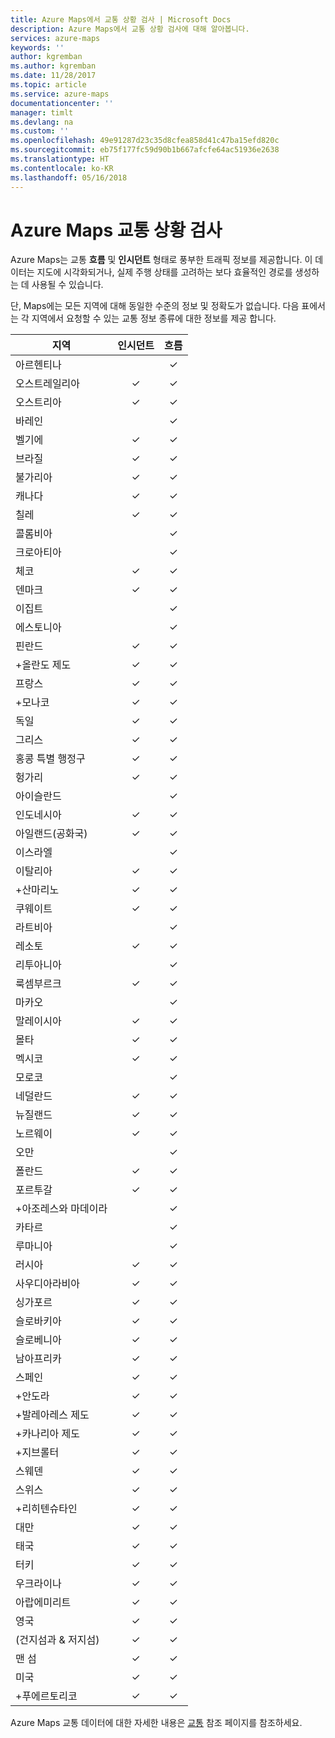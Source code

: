 ```yaml
---
title: Azure Maps에서 교통 상황 검사 | Microsoft Docs
description: Azure Maps에서 교통 상황 검사에 대해 알아봅니다.
services: azure-maps
keywords: ''
author: kgremban
ms.author: kgremban
ms.date: 11/28/2017
ms.topic: article
ms.service: azure-maps
documentationcenter: ''
manager: timlt
ms.devlang: na
ms.custom: ''
ms.openlocfilehash: 49e91287d23c35d8cfea858d41c47ba15efd820c
ms.sourcegitcommit: eb75f177fc59d90b1b667afcfe64ac51936e2638
ms.translationtype: HT
ms.contentlocale: ko-KR
ms.lasthandoff: 05/16/2018
---
```

# <a name="azure-maps-traffic-coverage"></a>Azure Maps 교통 상황 검사

Azure Maps는 교통 **흐름** 및 **인시던트** 형태로 풍부한 트래픽 정보를 제공합니다. 이 데이터는 지도에 시각화되거나, 실제 주행 상태를 고려하는 보다 효율적인 경로를 생성하는 데 사용될 수 있습니다. 

단, Maps에는 모든 지역에 대해 동일한 수준의 정보 및 정확도가 없습니다. 다음 표에서는 각 지역에서 요청할 수 있는 교통 정보 종류에 대한 정보를 제공 합니다. 

|지역  |인시던트  |흐름  |
|---------|:---------:|:---------:|
|아르헨티나      |         |✓         |
|오스트레일리아     |✓         |✓        |
|오스트리아     |✓         |✓         |
|바레인     |         |✓         |
|벨기에     |✓         |✓         |
|브라질     |✓         |✓         |
|불가리아     |✓         |✓         |
|캐나다     |✓         |✓         |
|칠레     |✓         |✓         |
|콜롬비아      |         |✓         |
|크로아티아     |         |✓         |
|체코     |✓         |✓         |
|덴마크     |✓         |✓         |
|이집트     |         |✓         |
|에스토니아     |         | ✓        |
|핀란드     |✓         |✓         |
|+올란도 제도      |✓         |✓         |
|프랑스     |✓         |✓         |
|+모나코     |✓         |✓         |
|독일     |✓         |✓         |
|그리스     |✓         |✓         |
|홍콩 특별 행정구     |✓         |✓         |
|헝가리     |✓         |✓         |
|아이슬란드     |         |✓         |
|인도네시아     |✓         |✓         |
|아일랜드(공화국)     |✓         |✓         |
|이스라엘     |         |✓         |
|이탈리아     |✓         |✓        |
|+산마리노     |✓         |✓         |
|쿠웨이트     |✓         |✓         |
|라트비아     |         |✓         |
|레소토     |✓         |✓         |
|리투아니아     |         |✓         |
|룩셈부르크     |✓         |✓         |
|마카오     |         |✓         |
|말레이시아     |✓         |✓         |
|몰타     |✓         |✓         |
|멕시코     |✓         |✓         |
|모로코     |         |✓         |
|네덜란드     |✓         |✓         |
|뉴질랜드     |✓         |✓         |
|노르웨이     |✓         |✓         |
|오만     |         |✓         |
|폴란드     |✓         |✓         |
|포르투갈     |✓         |✓         |
|+아조레스와 마데이라     |         |✓         |
|카타르     |         |✓         |
|루마니아     |         |✓         |
|러시아     |✓         |✓         |
|사우디아라비아     |✓         |✓         |
|싱가포르     |✓         |✓         |
|슬로바키아     |✓         |✓         |
|슬로베니아     |✓         |✓         |
|남아프리카     |✓         |✓         |
|스페인     |✓         |✓         |
|+안도라     |✓         |✓         |
|+발레아레스 제도     |✓         |✓         |
|+카나리아 제도     |✓         |✓         |
|+지브롤터     |✓         |✓         |
|스웨덴     |✓         |✓         |
|스위스     |✓         |✓        |
|+리히텐슈타인      |✓         |✓         |
|대만     |✓         |✓        |
|태국     |✓         |✓        |
|터키     |✓         |✓         |
|우크라이나     |✓         |✓         |
|아랍에미리트     |✓         |✓         |
|영국     |✓         |✓         |
|(건지섬과 & 저지섬)     |✓         |✓         |
|맨 섬     |✓         |✓         |
|미국     |✓         |✓        |
|+푸에르토리코     |✓         |✓         |

Azure Maps 교통 데이터에 대한 자세한 내용은 [교통](https://docs.microsoft.com/rest/api/maps/traffic) 참조 페이지를 참조하세요.